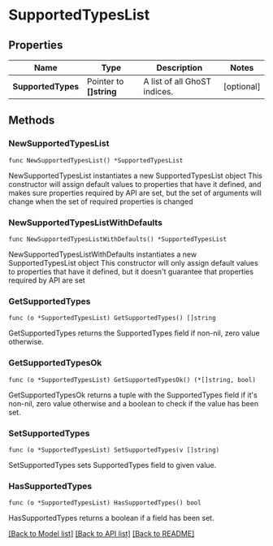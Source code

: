 # SupportedTypesList

## Properties

Name | Type | Description | Notes
------------ | ------------- | ------------- | -------------
**SupportedTypes** | Pointer to **[]string** | A list of all GhoST indices. | [optional] 

## Methods

### NewSupportedTypesList

`func NewSupportedTypesList() *SupportedTypesList`

NewSupportedTypesList instantiates a new SupportedTypesList object
This constructor will assign default values to properties that have it defined,
and makes sure properties required by API are set, but the set of arguments
will change when the set of required properties is changed

### NewSupportedTypesListWithDefaults

`func NewSupportedTypesListWithDefaults() *SupportedTypesList`

NewSupportedTypesListWithDefaults instantiates a new SupportedTypesList object
This constructor will only assign default values to properties that have it defined,
but it doesn't guarantee that properties required by API are set

### GetSupportedTypes

`func (o *SupportedTypesList) GetSupportedTypes() []string`

GetSupportedTypes returns the SupportedTypes field if non-nil, zero value otherwise.

### GetSupportedTypesOk

`func (o *SupportedTypesList) GetSupportedTypesOk() (*[]string, bool)`

GetSupportedTypesOk returns a tuple with the SupportedTypes field if it's non-nil, zero value otherwise
and a boolean to check if the value has been set.

### SetSupportedTypes

`func (o *SupportedTypesList) SetSupportedTypes(v []string)`

SetSupportedTypes sets SupportedTypes field to given value.

### HasSupportedTypes

`func (o *SupportedTypesList) HasSupportedTypes() bool`

HasSupportedTypes returns a boolean if a field has been set.


[[Back to Model list]](../README.md#documentation-for-models) [[Back to API list]](../README.md#documentation-for-api-endpoints) [[Back to README]](../README.md)


